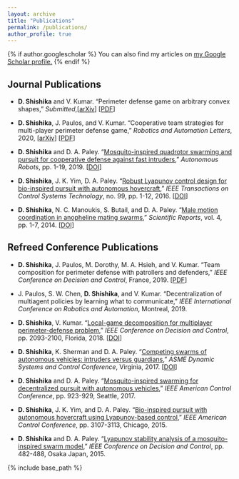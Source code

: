 ```yaml
---
layout: archive
title: "Publications"
permalink: /publications/
author_profile: true
---
```


{% if author.googlescholar %}
  You can also find my articles on <u><a href="{{author.googlescholar}}">my Google Scholar profile</a>.</u>
{% endif %}

Journal Publications
------

 * <b>D. Shishika</b> and V. Kumar. 
 “Perimeter defense game on arbitrary convex shapes,” 
 <i>Submitted</i>,[[arXiv](https://arxiv.org/abs/1909.03989)] [[PDF](https://dshishika.github.io/files/automatica_shape.pdf)]

 * <b>D. Shishika</b>, J. Paulos, and V. Kumar. 
 “Cooperative team strategies for multi-player perimeter defense game,” 
 <i>Robotics and Automation Letters</i>, 2020, [[arXiv](https://arxiv.org/abs/1912.04342)] [[PDF](https://dshishika.github.io/files/Shishika2019_J4.pdf)]

 * <b>D. Shishika</b> and D. A. Paley. “[Mosquito-inspired quadrotor swarming and pursuit for cooperative defense against fast intruders](https://link.springer.com/article/10.1007/s10514-018-09827-y),” <i>Autonomous Robots</i>, pp. 1-19, 2019. [[DOI](https://doi.org/10.1007/s10514-018-09827-y)]

 * <b>D. Shishika</b>, J. K. Yim, D. A. Paley. “[Robust Lyapunov control design for bio-inspired pursuit with autonomous hovercraft](https://ieeexplore.ieee.org/abstract/document/7471464),” <i>IEEE Transactions on Control Systems Technology</i>, no. 99, pp. 1-12, 2016. [[DOI](https://doi.org/10.1109/TCST.2016.2558538)]

 * <b>D. Shishika</b>, N. C. Manoukis, S. Butail, and D. A. Paley. “[Male motion coordination in anopheline mating swarms](https://www.nature.com/articles/srep06318?origin=ppub),” <i>Scientific Reports</i>, vol. 4, pp. 1-7, 2014. [[DOI](https://doi.org/10.1038/srep06318)]
 

Refreed Conference Publications
------

 * <b>D. Shishika</b>, J. Paulos, M. Dorothy, M. A. Hsieh, and V. Kumar. 
 “Team composition for perimeter defense with patrollers and defenders,” 
 <i> IEEE Conference on Decision and Control</i>, France, 2019. [[PDF](https://dshishika.github.io/files/cdc_2019.pdf)]

 * J. Paulos, S. W. Chen, <b>D. Shishika</b>, and V. Kumar. 
 “Decentralization of multiagent policies by learning what to communicate,” 
 <i>IEEE International Conference on Robotics and Automation</i>, Montreal, 2019.

 * <b>D. Shishika</b>, V. Kumar. 
 “[Local-game decomposition for multiplayer perimeter-defense problem](https://ieeexplore.ieee.org/abstract/document/8618879),” 
 <i>IEEE Conference on Decision and Control</i>, pp. 2093-2100, Florida, 2018. [[DOI](https://doi.org/10.1109/CDC.2018.8618879)]

 * <b>D. Shishika</b>, K. Sherman and D. A. Paley. 
 “[Competing swarms of autonomous vehicles: intruders versus guardians](https://asmedigitalcollection.asme.org/DSCC/proceedings-abstract/DSCC2017/58288/V002T14A006/230298),” 
 <i>ASME Dynamic Systems and Control Conference</i>, Virginia, 2017. [[DOI](https://doi.org/10.1115/DSCC2017-5133)]

 * <b>D. Shishika</b> and D. A. Paley. 
 “[Mosquito-inspired swarming for decentralized pursuit with autonomous vehicles](https://ieeexplore.ieee.org/abstract/document/7963071),”
 <i>IEEE American Control Conference</i>, pp. 923-929, Seattle, 2017.

 * <b>D. Shishika</b>, J. K. Yim, and D. A. Paley. 
 “[Bio-inspired pursuit with autonomous hovercraft using Lyapunov-based control](https://ieeexplore.ieee.org/abstract/document/7171810),” 
 <i>IEEE American Control Conference</i>, pp. 3107-3113, Chicago, 2015.

 * <b>D. Shishika</b> and D. A. Paley.
 “[Lyapunov stability analysis of a mosquito-inspired swarm model](https://ieeexplore.ieee.org/abstract/document/7402246),” 
 <i>IEEE Conference on Decision and Control</i>, pp. 482-488, Osaka Japan, 2015.



{% include base_path %}

<!-- {% for post in site.publications reversed %}
  {% include archive-single.html %}
{% endfor %} -->
